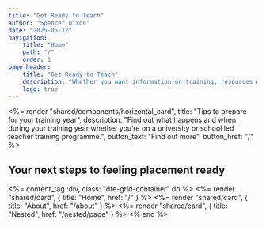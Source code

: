 ```yaml
---
title: "Get Ready to Teach"
author: "Spencer Dixon"
date: "2025-05-12"
navigation:
    title: "Home"
    path: "/"
    order: 1
page_header:
    title: "Get Ready to Teach"
    description: "Whether you want information on training, resources during training, or a space to connect with other trainees, the Teacher Training Hub is the place for all trainees."
    logo: true
---
```


<%= render "shared/components/horizontal_card", 
title: "Tips to prepare for your training year",
description: "Find out what happens and when during your training year whether you’re on a university or school led teacher training programme.",
button_text: "Find out more",
button_href: "/"
%>

## Your next steps to feeling placement ready

<%= content_tag :div, class: "dfe-grid-container" do %>
<%= render "shared/card", { title: "Home", href: "/" } %>
<%= render "shared/card", { title: "About", href: "/about" } %>
<%= render "shared/card", { title: "Nested", href: "/nested/page" } %>
<% end %>
